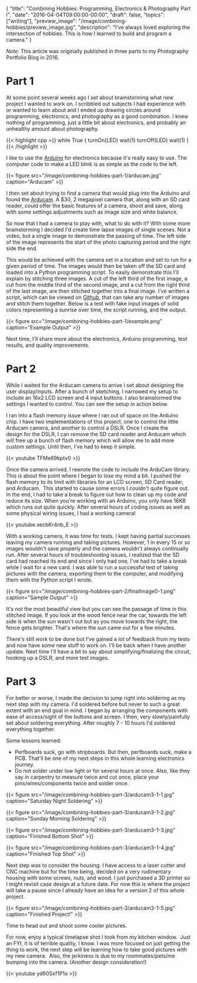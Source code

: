 {
    "title": "Combining Hobbies: Programming, Electronics & Photography Part I",
    "date": "2016-04-04T09:00:00-00:00",
    "draft": false,
    "topics": ["writing"],
    "preview_image": "/image/combining-hobbies/preview_image.jpg",
    "description": "I've always loved exploring the intersection of hobbies. This is how I learned to build and program a camera."
}

*Note*: This article was originally published in three parts to my Photography Portfolio Blog in 2016. 

# Part 1

At some point several weeks ago I set about brainstorming what new project I wanted to work on. I scribbled out subjects I had experience with or wanted to learn about and I ended up drawing circles around programming, electronics, and photography as a good combination. I knew nothing of programming, just a little bit about electronics, and probably an unhealthy amount about photography.

<!--more-->

{{< highlight cpp >}}
while True {
    turnOn(LED)
    wait(1)
    turnOff(LED)
    wait(1)
}
{{< /highlight >}}

I like to use the [Arduino](http://arduino.cc) for electronics because it's really easy to use. The computer code to make a LED blink is as simple as the code to the left.

{{< figure src="/image/combining-hobbies-part-1/arducam.jpg" caption="Arducam" >}}

I then set about trying to find a camera that would plug into the Arduino and found the [Arducam](http://arducam.com]). A $30, 2 megapixel camera that, along with an SD card reader, could offer the basic features of a camera, shoot and save, along with some settings adjustments such as image size and white balance.

So now that I had a camera to play with, what to do with it? With some more brainstorming I decided I'd create time lapse images of single scenes. Not a video, but a single image to demonstrate the passing of time. The left side of the image represents the start of the photo capturing period and the right side the end.

This would be achieved with the camera set in a location and set to run for a given period of time. The images would then be taken off the SD card and loaded into a Python programming script. To easily demonstrate this I'll explain by stitching three images. A cut of the left third of the first image, a cut from the middle third of the second image, and a cut from the right third of the last image, are then stitched together into a final image. I've written a script, which can be viewed on [Github](https://github.com/TravisBumgarner/PhotoStitch), that can take any number of images and stitch them together. Below is a test with fake input images of solid colors representing a sunrise over time, the script running, and the output.

{{< figure src="/image/combining-hobbies-part-1/example.png" caption="Example Output" >}}

Next time, I'll share more about the electronics, Arduino programming, test results, and quality improvements.

# Part 2

While I waited for the Arducam camera to arrive I set about designing the user display/inputs. After a bunch of sketching, I narrowed my setup to include an 16x2 LCD screen and 4 input buttons. I also brainstormed the settings I wanted to control. You can see the setup in action below.

I ran into a flash memory issue where I ran out of space on the Arduino chip. I have two implementations of this project, one to control the little Arducam camera, and another to control a DSLR. Once I create the design for the DSLR, I can remove the SD card reader and Arducam which will free up a bunch of flash memory which will allow me to add more custom settings. Until then, I've had to keep it simple.

{{< youtube TFMe69kptv0 >}}

Once the camera arrived, I rewrote the code to include the ArduCam library. This is about the point where I began to lose my mind a bit. I pushed the flash memory to its limit with libraries for an LCD screen, SD Card reader, and Arducam.  This started to cause some errors I couldn't quite figure out. In the end, I had to take a break to figure out how to clean up my code and reduce its size. When you're working with an Arduino, you only have 16KB which runs out quite quickly. After several hours of coding issues as well as some physical wiring issues, I had a working camera!

{{< youtube xecbKr4nb_E >}}

With a working camera, it was time for tests. I kept having partial successes leaving my camera running and taking pictures. However, 1 in every 15 or so images wouldn't save properly and the camera wouldn't always continually run. After several hours of troubleshooting issues, I realized that the SD card had reached its end and since I only had one, I've had to take a break while I wait for a new card. I was able to run a successful test of taking pictures with the camera, exporting them to the computer, and modifying them with the Python script I wrote.

{{< figure src="/image/combining-hobbies-part-2/finalImage0-1.png" caption="Sample Output" >}}

It's not the most beautiful view but you can see the passage of time in this stitched image. If you look at the wood fence near the car, towards the left side is when the sun wasn't out but as you move towards the right, the fence gets brighter. That's where the sun came out for a few minutes.

There's still work to be done but I've gained a lot of feedback from my tests and now have some new stuff to work on. I'll be back when I have another update. Next time I'll have a bit to say about simplifying/finalizing the circuit, hooking up a DSLR, and more test images.

# Part 3

For better or worse, I made the decision to jump right into soldering as my next step with my camera. I'd soldered before but never to such a great extent with an end goal in mind. I began by arranging the components with ease of access/sight of the buttons and screen. I then, very slowly/painfully set about soldering everything. After roughly 7 - 10 hours I'd soldered everything together.

Some lessons learned:
* Perfboards suck, go with stripboards. But then, perfboards suck, make a PCB. That'll be one of my next steps in this whole learning electronics journey.
* Do not solder under low light or for several hours at once. Also, like they say in carpentry to measure twice and cut once, place your pins/wires/components twice and solder once.

{{< figure src="/image/combining-hobbies-part-3/arducam3-1-1.jpg" caption="Saturday Night Soldering" >}}

{{< figure src="/image/combining-hobbies-part-3/arducam3-1-2.jpg" caption="Sunday Morning Soldering" >}}

{{< figure src="/image/combining-hobbies-part-3/arducam3-1-3.jpg" caption="Finished Bottom Shot" >}}

{{< figure src="/image/combining-hobbies-part-3/arducam3-1-4.jpg" caption="Finished Top Shot" >}}

Next step was to consider the housing. I have access to a laser cutter and CNC machine but for the time being, decided on a very rudimentary housing with some screws, nuts, and wood. I just purchased a 3D printer so I might revisit case design at a future date. For now this is where the project will take a pause since I already have an idea for a version 2 of this whole project.

{{< figure src="/image/combining-hobbies-part-3/arducam3-1-5.jpg" caption="Finished Project!" >}}

Time to head out and shoot some cooler pictures.

For now, enjoy a typical timelapse shot I took from my kitchen window.  Just an FYI, it is of terrible quality, I know. I was more focused on just getting the thing to work, the next step will be learning how to take good pictures with my new camera.  Also, the jerkiness is due to my roommates/pets/me bumping into the camera. (Another design consideration!)

{{< youtube yd60Sxf1P1o >}}